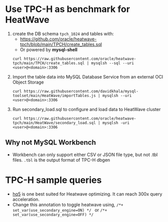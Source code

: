 # Use TPC-H as benchmark for HeatWave
1. create the DB schema `tpch_1024` and tables with:
    - https://github.com/oracle/heatwave-tpch/blob/main/TPCH/create_tables.sql
    - Or powered by **mysql-shell** 
    ```
    curl https://raw.githubusercontent.com/oracle/heatwave-tpch/main/TPCH/create_tables.sql | mysqlsh --sql --uri <user>@<domain>:3306
    ```
1. Import the table data into MySQL Database Service from an external OCI Object Storage
    ```
    curl https://raw.githubusercontent.com/davidkhala/mysql-toolset/main/HeatWave/importTables.js | mysqlsh --uri <user>@<domain>:3306
    ```
1. Run secondary_load.sql to configure and load data to HeatWave cluster
    ```
    curl https://raw.githubusercontent.com/oracle/heatwave-tpch/main/HeatWave/secondary_load.sql | mysqlsh -uri <user>@<domain>:3306
    ```

## Why not MySQL Workbench
- Workbench can only support either CSV or JSON file type, but not .tbl files. `.tbl` is the output format of TPC-H dbgen

# TPC-H sample queries
- [hq5](https://github.com/oracle/heatwave-tpch/blob/main/TPCH/hq5.sql) is one best suited for Heatwave optimizing. It can reach 300x query acceleration. 
- Change this annotation to toggle heatwave using, `/*+ set_var(use_secondary_engine=ON) */ ` or `/*+ set_var(use_secondary_engine=OFF) */ `
